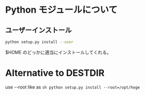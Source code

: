 # Python モジュールについて 

## ユーザーインストール

```zsh
python setup.py install --user
```

$HOME のどっかに適当にインストールしてくれる。

# Alternative to DESTDIR

use --root like as
``sh
python setup.py install --root=/opt/hoge 
``

<!-- vim: set tw=90 filetype=markdown : -->

